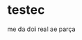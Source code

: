 # testec
me da doi real ae parça

<!DOCTYPE html>
<html lang="pt-BR">
    <head>
        <meta charset="utf-8">
        <title>Página com cálculos</title>
        <script>
            var num1 = 50;
            var num2 = 30;

            if (num1 == num2){
                alert("Os números são iguais");
            }else{
                alert("Os números são diferentes");
            }

            function escreveNome(){
                console.log("Técnico em Informática");
            }
            escreveNome();

            function converterTemp(celsius){
                var fah = (celsius * 1.8) + 32;
                return fah;
            }

            var fahreinheit = converterTemp(30);
            console.log(fahreinheit);

            function calcular(){
                return Math.round(200/30);
            }
            var diaria = calcular();
            alert(diaria);

            function calcular2(salario){
                return Math.round(salario/30);
            }
            var diaria = calcular2(8000);
            alert(diaria);

            function calcular3(salario,dias){
                return Math.round(salario/dias);
            }
            var diaria = calcular3(8000/22);
            alert(diaria);
           
       </script>

    </head>
    <body>
        
    </body>
</html>
